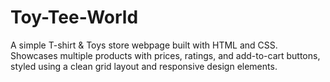 # Toy-Tee-World
A simple T-shirt &amp; Toys store webpage built with HTML and CSS. Showcases multiple products with prices, ratings, and add-to-cart buttons, styled using a clean grid layout and responsive design elements. 
